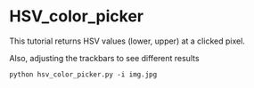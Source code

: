 # HSV_color_picker

This tutorial returns HSV values (lower, upper) at a clicked pixel. 

Also, adjusting the trackbars to see different results

``` 
python hsv_color_picker.py -i img.jpg
```
